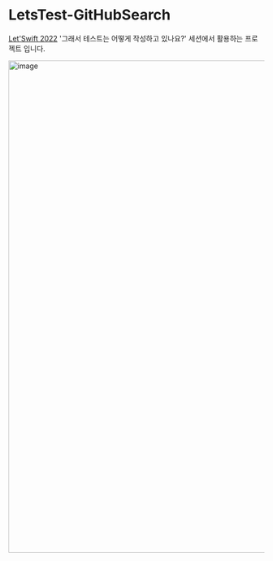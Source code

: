 # LetsTest-GitHubSearch
[Let'Swift 2022](https://letswift.kr/2022/) '그래서 테스트는 어떻게 작성하고 있나요?' 세션에서 활용하는 프로젝트 입니다.

<img width="970" alt="image" src="https://user-images.githubusercontent.com/3157900/203588012-a40681fa-5425-4d09-8605-f9ec00dd1a87.png">

